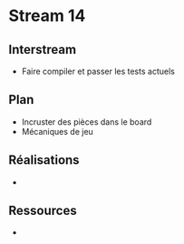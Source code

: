 # Stream 14

## Interstream
* Faire compiler et passer les tests actuels

## Plan
* Incruster des pièces dans le board
* Mécaniques de jeu

## Réalisations
* 

## Ressources
* 